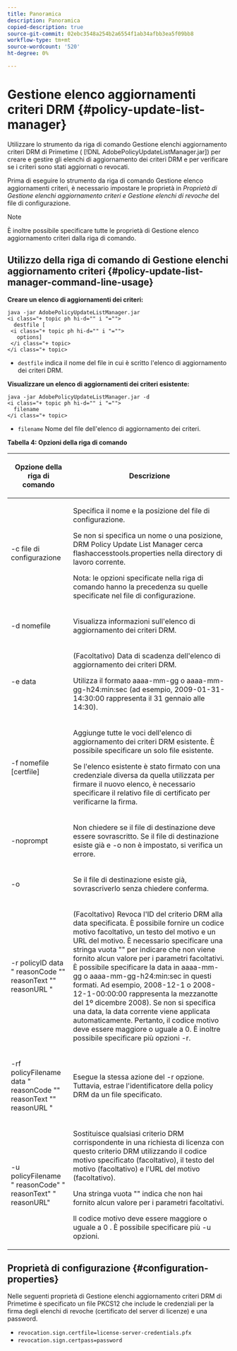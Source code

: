 ```yaml
---
title: Panoramica
description: Panoramica
copied-description: true
source-git-commit: 02ebc3548a254b2a6554f1ab34afbb3ea5f09bb8
workflow-type: tm+mt
source-wordcount: '520'
ht-degree: 0%

---
```


# Gestione elenco aggiornamenti criteri DRM {#policy-update-list-manager}

Utilizzare lo strumento da riga di comando Gestione elenchi aggiornamento criteri DRM di Primetime ( [!DNL AdobePolicyUpdateListManager.jar]) per creare e gestire gli elenchi di aggiornamento dei criteri DRM e per verificare se i criteri sono stati aggiornati o revocati.

Prima di eseguire lo strumento da riga di comando Gestione elenco aggiornamenti criteri, è necessario impostare le proprietà in *Proprietà di Gestione elenchi aggiornamento criteri e Gestione elenchi di revoche* del file di configurazione.

>[!NOTE]
>
>È inoltre possibile specificare tutte le proprietà di Gestione elenco aggiornamento criteri dalla riga di comando.

## Utilizzo della riga di comando di Gestione elenchi aggiornamento criteri {#policy-update-list-manager-command-line-usage}

**Creare un elenco di aggiornamenti dei criteri:**

```
java -jar AdobePolicyUpdateListManager.jar  
<i class="+ topic ph hi-d="" i "="">
  destfile [ 
 <i class="+ topic ph hi-d="" i "="">
   options]  
 </i class="+ topic> 
</i class="+ topic>
```

* `destfile` indica il nome del file in cui è scritto l&#39;elenco di aggiornamento dei criteri DRM.

**Visualizzare un elenco di aggiornamenti dei criteri esistente:**

```
java -jar AdobePolicyUpdateListManager.jar -d  
<i class="+ topic ph hi-d="" i "="">
  filename 
</i class="+ topic>
```

* `filename` Nome del file dell&#39;elenco di aggiornamento dei criteri.

**Tabella 4: Opzioni della riga di comando**

<table frame="all" colsep="1" rowsep="1" class="+ topic/table adobe-d/table " id="table_ghb_jqy_n4">  
 <thead class="- topic/thead "> 
  <tr rowsep="1" class="- topic/row "> 
   <th colname="1" class="- topic/entry entry"> <p class="- topic/p ">Opzione della riga di comando </p> </th> 
   <th colname="2" class="- topic/entry entry"> <p class="- topic/p ">Descrizione </p> </th> 
  </tr> 
 </thead>
 <tbody class="- topic/tbody "> 
  <tr rowsep="1" class="- topic/row "> 
   <td colname="1" class="- topic/entry "> <span class="+ topic/ph pr-d/codeph codeph"> -c file di configurazione </span> </td> 
   <td colname="2" class="- topic/entry "> <p class="- topic/p ">Specifica il nome e la posizione del file di configurazione. </p> <p class="- topic/p ">Se non si specifica un nome o una posizione, DRM Policy Update List Manager cerca <span class="filepath"> flashaccesstools.properties </span> nella directory di lavoro corrente. </p> <p>Nota: le opzioni specificate nella riga di comando hanno la precedenza su quelle specificate nel file di configurazione. </p> </td> 
  </tr> 
  <tr rowsep="1" class="- topic/row "> 
   <td colname="1" class="- topic/entry "> <p class="- topic/p "> <span class="+ topic/ph pr-d/codeph codeph"> -d nomefile </span> </p> </td> 
   <td colname="2" class="- topic/entry "> <p class="- topic/p ">Visualizza informazioni sull'elenco di aggiornamento dei criteri DRM. </p> </td> 
  </tr> 
  <tr rowsep="1" class="- topic/row "> 
   <td colname="1" class="- topic/entry "> <span class="+ topic/ph pr-d/codeph codeph"> -e data </span> </td> 
   <td colname="2" class="- topic/entry "> <p>(Facoltativo) Data di scadenza dell'elenco di aggiornamento dei criteri DRM. </p> <p>Utilizza il formato <span class="+ topic/ph pr-d/codeph codeph"> aaaa-mm-gg </span> o <span class="+ topic/ph pr-d/codeph codeph"> aaaa-mm-gg-h24:min:sec </span> (ad esempio, 2009-01-31-14:30:00 rappresenta il 31 gennaio alle 14:30). </p> </td> 
  </tr> 
  <tr rowsep="1" class="- topic/row "> 
   <td colname="1" class="- topic/entry "> <span class="+ topic/ph pr-d/codeph codeph"> -f nomefile [certfile] </span> </td> 
   <td colname="2" class="- topic/entry "> <p class="- topic/p ">Aggiunge tutte le voci dell'elenco di aggiornamento dei criteri DRM esistente. È possibile specificare un solo file esistente. </p> <p class="- topic/p ">Se l'elenco esistente è stato firmato con una credenziale diversa da quella utilizzata per firmare il nuovo elenco, è necessario specificare il relativo file di certificato per verificarne la firma. </p> </td> 
  </tr> 
  <tr rowsep="1" class="- topic/row "> 
   <td colname="1" class="- topic/entry "> <span class="+ topic/ph pr-d/codeph codeph"> -noprompt </span> </td> 
   <td colname="2" class="- topic/entry "> <p class="- topic/p ">Non chiedere se il file di destinazione deve essere sovrascritto. Se il file di destinazione esiste già e <span class="codeph"> -o </span> non è impostato, si verifica un errore. </p> </td> 
  </tr> 
  <tr rowsep="1" class="- topic/row "> 
   <td colname="1" class="- topic/entry "> <span class="codeph"> -o </span> </td> 
   <td colname="2" class="- topic/entry "> <p class="- topic/p ">Se il file di destinazione esiste già, sovrascriverlo senza chiedere conferma. </p> </td> 
  </tr> 
  <tr rowsep="1" class="- topic/row "> 
   <td colname="1" class="- topic/entry "> <span class="+ topic/ph pr-d/codeph codeph"> -r policyID </span> <span class="+ topic/ph pr-d/codeph codeph"> data </span> " <span class="+ topic/ph pr-d/codeph codeph"> reasonCode </span>"" <span class="+ topic/ph pr-d/codeph codeph"> reasonText </span>"" <span class="+ topic/ph pr-d/codeph codeph"> reasonURL </span>" </td> 
   <td colname="2" class="- topic/entry "> <p class="- topic/p ">(Facoltativo) Revoca l'ID del criterio DRM alla data specificata. È possibile fornire un codice motivo facoltativo, un testo del motivo e un URL del motivo. È necessario specificare una stringa vuota "" per indicare che non viene fornito alcun valore per i parametri facoltativi. È possibile specificare la data in <span class="+ topic/ph pr-d/codeph codeph"> aaaa-mm-gg </span> o <span class="+ topic/ph pr-d/codeph codeph"> aaaa-mm-gg-h24:min:sec </span> in questi formati. Ad esempio, 2008-12-1 o 2008-12-1-00:00:00 rappresenta la mezzanotte del 1º dicembre 2008). Se non si specifica una data, la data corrente viene applicata automaticamente. Pertanto, il codice motivo deve essere maggiore o uguale a 0. È inoltre possibile specificare più opzioni -r. </p> </td> 
  </tr> 
  <tr rowsep="1" class="- topic/row "> 
   <td colname="1" class="- topic/entry "> <p class="- topic/p ">-rf <span class="+ topic/ph pr-d/codeph codeph"> policyFilename </span> <span class="+ topic/ph pr-d/codeph codeph"> data </span> " <span class="+ topic/ph pr-d/codeph codeph"> reasonCode </span>"" <span class="+ topic/ph pr-d/codeph codeph"> reasonText </span>"" <span class="+ topic/ph pr-d/codeph codeph"> reasonURL </span>" </p> </td> 
   <td colname="2" class="- topic/entry "> <p class="- topic/p ">Esegue la stessa azione del <span class="codeph"> -r </span> opzione. Tuttavia, estrae l'identificatore della policy DRM da un file specificato. </p> </td> 
  </tr> 
  <tr rowsep="0" class="- topic/row "> 
   <td colname="1" class="- topic/entry "> <span class="codeph"> -u policyFilename " reasonCode" " reasonText" " reasonURL" </span> </td> 
   <td colname="2" class="- topic/entry "> <p>Sostituisce qualsiasi criterio DRM corrispondente in una richiesta di licenza con questo criterio DRM utilizzando il codice motivo specificato (facoltativo), il testo del motivo (facoltativo) e l'URL del motivo (facoltativo). </p> <p>Una stringa vuota "" indica che non hai fornito alcun valore per i parametri facoltativi. </p> <p>Il codice motivo deve essere maggiore o uguale a <span class="codeph"> 0 </span>. È possibile specificare più <span class="codeph"> -u </span> opzioni. </p> </td> 
  </tr> 
 </tbody> 
</table>

## Proprietà di configurazione {#configuration-properties}

Nelle seguenti proprietà di Gestione elenchi aggiornamento criteri DRM di Primetime è specificato un file PKCS12 che include le credenziali per la firma degli elenchi di revoche (certificato del server di licenze) e una password.

* `revocation.sign.certfile=license-server-credentials.pfx`
* `revocation.sign.certpass=password`

